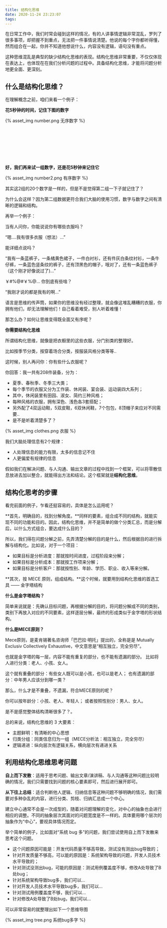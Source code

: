 ```yaml
---
title: 结构化思维
date: 2020-11-24 23:23:07
tags: 
---
```


在日常工作中，我们时常会碰到这样的情况，有的人讲事情逻辑非常混乱，罗列了很多事项，却把握不到重点，无法把一件事情说清楚。他说的每个字你都听得懂，然而组合在一起，你并不知道他想说什么，内容没有逻辑，语句没有重点。

这种思维混乱是典型的缺少结构化思维的表现。结构化思维非常重要，不仅仅体现在表达上，也体现在在我们分析问题的过程中。具备结构化思维，才能将问题分析地更全面、更深刻。

<!--more-->

## 什么是结构化思维？

在理解概念之前，咱们来看一个例子：

**花5秒钟的时间，记住下图的数字**

{% asset_img number.png 无序数字 %}


<br>
<br>
<br>
<br>
<br>
<br>

**好，我们再来试一组数字，还是花5秒钟来记住它**

{% asset_img number2.png 有序数字 %}


其实这2组的20个数字是一样的，但是不是觉得第二组一下子就记住了？

为什么会这样？因为第二组数据更符合我们大脑的使用习惯，数字与数字之间有清晰的逻辑和结构。

再举一个例子：

当有人问你，你能说说你有哪些衣服吗？

“嗯....我有很多衣服（想法）...”

能详细点说吗？

“我有一条蓝裤子，一条橘黄色裙子，一件白衬衫，还有件灰白条纹衬衫，一条牛仔裤，一条蓝色竖条纹的裤子，还有顶黑色的帽子，哦对了，还有一条蓝色裤子（这个刚才好像说过了)…”

￥#%@#￥%@… 你到底有些啥？

“我刚才说的都是我有的啊…”


语言是思维的传声筒，如果你的思维没有经过整理，就会像这堆乱糟糟的衣服，你拥有他们，却无法理解他们！自己看着难受，别人听着难懂！

那怎么办？如何让思维变得既全面又有序呢？


**你需要结构化思维**

所谓结构化思维，就像是把衣橱里的这些衣服，分门别类的整理好。

比如按季节分类，按穿着场合分类，按服装风格分类等等..

这时候，别人再问你：你有些什么衣服呢？

你回答：我一共有208件装备，分为：

- 夏季、春秋季、冬季三大类；
- 每个季节的衣服又分为工作装、休闲装、宴会装、运动装四大系列；
- 其中，休闲装里有田园、淑女、简约三种风格；
- 每种风格的衣服，拥有深色、浅色各3套搭配；
- 另外配了4双运动鞋，5双皮鞋，6双休闲鞋，7个包包，8顶帽子来应对不同需要..
- 是不是听着清楚多了？

{% asset_img clothes.png 衣服 %}

我们大脑处理信息有2个规律：

- 人处理信息的能力有限，太多的信息记不住
- 人更偏爱有规律的信息


假如我们在解决问题、与人沟通、输出文章的过程中找到一个框架，可以将零散信息放进去加以整合，就能得出方法和结论。这个框架就是**结构化思维**。

## 结构化思考的步骤

看完前面的例子，乍看还挺容易的，具体是怎么运用呢？

**首先，明确目的，找到分解角度。**同样的要素，组合成不同的结构，就能实现不同的功能和目的。因此，结构化思维，并不是简单的做个分类汇总，而是分解后，以什么方式组合，要达成什么目的？

所以，我们得在问题分解之前，先弄清楚分解的目的是什么，然后根据目的进行拆解与结构化。比如说，对于一个项目：

- 如果目标是分析进度：那就按时间进度，过程阶段来分解；
- 如果目标是分析成本：那就按工作项来分解；
- 如果目标是分析客户：那就按性别、年龄、学历、职业、收入等来分解。


**其次，按 MECE 原则，组成结构。**这个时候，就要用到结构化思维的首选工具 —— 金字塔结构

**什么是金字塔结构？**

简单来说就是：先确认目标问题，再根据分解的目的，将问题分解成不同的类别，类别下再放入对应的不同要素，这样逐层分解，最终的形成类似于金字塔的形状结构。

**什么是MECE原则？**

Mece原则，是麦肯锡著名咨询师「巴巴拉·明托」提出的，全称是是 Mutually Exclusiv Collectively Exhaustive，中文意思是“相互独立，完全穷尽”。


也就是金字塔的每一层，内容不能有重复的部分，也不能有遗漏的部分。
比如将人进行分类：老人、小孩、女人。

这个就有重叠的部分：有些女人既可以是小孩，也可以是老人；
也有遗漏的部分：中年男人应该分到哪一类？

那么，什么才是不重叠，不遗漏，符合MECE原则的呢？

你可以按年龄分：小孩、老人、年轻人；
或者按照性别分：男人、女人。

是不是感觉整体结构清晰很多了？。

总的来说，结构化思维的 3 大要素：
- 主题鲜明：有清晰的中心思想
- 归类分组：同类信息归为一组（MECE分析法：相互独立，完全穷尽）
- 逻辑递进：纵向层次有逻辑关系，横向层次有递进关系

## 利用结构化思维思考问题

**自上而下发散**：适用于思考问题、输出文章/演讲稿、与人沟通等这种问题比较明确的情况，我们只需要找到问题的核心要素即可，然后进行展开即可。

**从下往上总结**：适合判断他人逻辑、归纳信息等这种问题不够明确的情况，我们需要对多种杂乱的内容，进行分类、剪枝、归纳汇总成一个中心。

建立中心通常不会是一次成型的，随着对问题理解的变化，对中心的抽象也会进行相应的调整。不同的抽象层次其面对的问题宽度是不一样的。具体要用哪个层次的抽象作为“中心”，要视具体情况而定。

举个简单的例子，比如面对“系统 bug 多”的问题，我们尝试使用自上而下发散来思考这个问题。

- 这个问题原因可能是：开发代码质量不够高导致，测试没有测出bug导致的；
- 针对开发质量不够高，可以能的原因是：系统架构导致的问题，开发人员技术水平导致的；
- 针对测试没测出bug，可能的原因是：测试用例覆盖度不够，修改A处导致了B处bug；
- 针对系统架构导致bug多，我们可以...
- 针对开发人员技术水平导致bug多，我们可以...
- 针对测试用例覆盖度不够，我们可以...
- 针对修改A处导致了B处bug，我们可以...

可以非常容易的就整理出如下一个思维导图

{% asset_img tree.png 系统bug多字 %}


